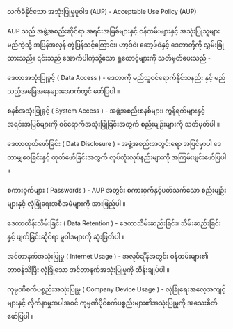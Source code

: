 လက်ခံနိုင်သော အသုံးပြုမှုမူဝါဒ (AUP) - Acceptable Use Policy (AUP)

AUP သည် အဖွဲ့အစည်းဆိုင်ရာ အရင်းအမြစ်များနှင့် ဝန်ထမ်းများနှင့် အသုံးပြုသူများ မည်ကဲ့သို့ အပြန်အလှန် တုံ့ပြန်သင့်ကြောင်း၊ ဟာ့ဒ်ဝဲ၊ ဆော့ဖ်ဝဲနှင့် ဒေတာတို့ကို လွှမ်းခြုံထားသည်။ ၎င်းသည် အောက်ပါကဲ့သို့သော ရှုထောင့်များကို သတ်မှတ်ပေးသည် -

ဒေတာအသုံးပြုခွင့် ( Data Access ) - ဒေတာကို မည်သူဝင်ရောက်နိုင်သနည်း နှင့် မည်သည့်အခြေအနေများအောက်တွင် ဖော်ပြပါ ။

စနစ်အသုံးပြုခွင့် ( System Access ) - အဖွဲ့အစည်းစနစ်များ၊ ကွန်ရက်များနှင့် အရင်းအမြစ်များကို ဝင်ရောက်အသုံးပြုခြင်းအတွက် စည်းမျဉ်းများကို သတ်မှတ်ပါ ။

ဒေတာထုတ်ဖော်ခြင်း ( Data Disclosure ) - အဖွဲ့အစည်းအတွင်းရော အပြင်မှာပါ ဒေတာမျှဝေခြင်းနှင့် ထုတ်ဖော်ခြင်းအတွက် လုပ်ထုံးလုပ်နည်းများကို အကြမ်းဖျင်းဖော်ပြပါ ။

စကားဝှက်များ ( Passwords ) - AUP အတွင်း စကားဝှက်နှင့်ပတ်သက်သော စည်းမျဉ်းများနှင့် လုံခြုံရေးအစီအမံများကို အားဖြည့်ပါ ။

ဒေတာထိန်းသိမ်းခြင်း ( Data Retention ) - ဒေတာသိမ်းဆည်းခြင်း၊ သိမ်းဆည်းခြင်းနှင့် ဖျက်ခြင်းဆိုင်ရာ မူဝါဒများကို ဆုံးဖြတ်ပါ ။

အင်တာနက်အသုံးပြုမှု ( Internet Usage ) - အလုပ်ချိန်အတွင်း ဝန်ထမ်းများ၏ တာဝန်သိပြီး လုံခြုံသော အင်တာနက်အသုံးပြုမှုကို ထိန်းချုပ်ပါ ။

ကုမ္ပဏီစက်ပစ္စည်းအသုံးပြုမှု ( Company Device Usage ) - လုံခြုံရေးအလေ့အကျင့်များနှင့် လိုက်နာမှုအပါအဝင် ကုမ္ပဏီပိုင်စက်ပစ္စည်းများ၏အသုံးပြုမှုကို အသေးစိတ်ဖော်ပြပါ ။